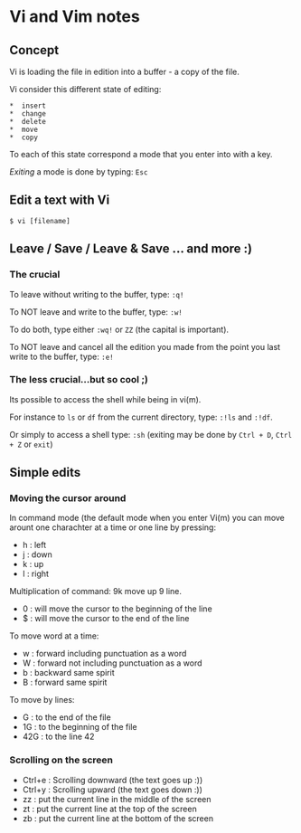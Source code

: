 Vi and Vim notes
================

Concept
-------

Vi is loading the file in edition into a buffer - a copy of the file.

Vi consider this different state of editing: 

	*  insert
	*  change
	*  delete
	*  move
	*  copy

To each of this state correspond a mode that you enter into with a key.

*Exiting* a mode is done by typing: `Esc`

Edit a text with Vi
-------------------

`$ vi [filename]`

Leave / Save / Leave & Save ... and more :)
-------------------------------------------

### The crucial

To leave without writing to the buffer, type: `:q!`

To NOT leave and write to the buffer, type: `:w!`

To do both, type either `:wq!` or `ZZ` (the capital is important).

To NOT leave and cancel all the edition you made from the point 
you last write to the buffer, type: `:e!`

### The less crucial...but so cool ;)

Its possible to access the shell while being in vi(m).

For instance to `ls` or `df` from the current directory, type: `:!ls` and `:!df`.

Or simply to access a shell type: `:sh` (exiting may be done by `Ctrl + D`, `Ctrl + Z` or `exit`)


Simple edits
------------

### Moving the cursor around

In command mode (the default mode when you enter Vi(m) you can move arount one charachter at a time or one line by pressing:

* h : left
* j : down
* k : up
* l : right

Multiplication of command: 9k move up 9 line.

* 0 : will move the cursor to the beginning of the line
* $ : will move the cursor to the end of the line

To move word at a time:

* w : forward including punctuation as a word
* W : forward not including punctuation as a word
* b : backward same spirit
* B : forward same spirit

To move by lines:

* G : to the end of the file
* 1G : to the beginning of the file
* 42G : to the line 42

### Scrolling on the screen

* Ctrl+e : Scrolling downward (the text goes up :))
* Ctrl+y : Scrolling upward (the text goes down :))
* zz : put the current line in the middle of the screen
* zt : put the current line at the top of the screen
* zb : put the current line at the bottom of the screen 

